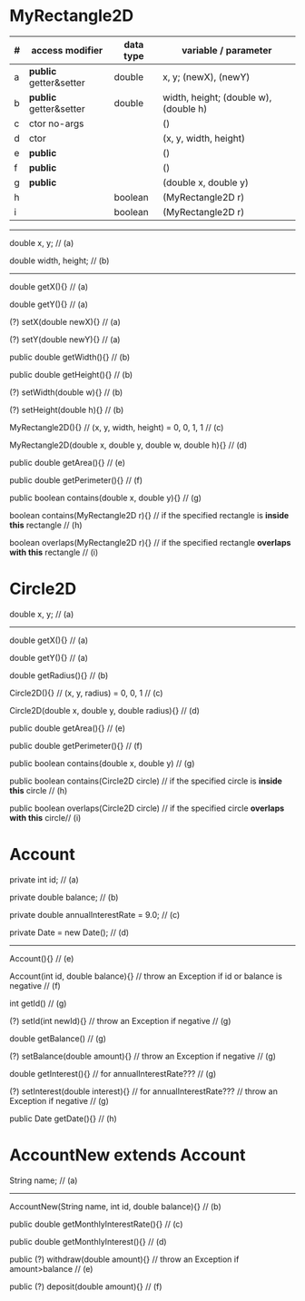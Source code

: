 # MyRectangle2D

| #    | access modifier          | data type | variable  / parameter                 |
| ---- | ------------------------ | --------- | ------------------------------------- |
| a    | **public** getter&setter | double    | x, y; (newX), (newY)                  |
| b    | **public** getter&setter | double    | width, height; (double w), (double h) |
| c    | ctor no-args             |           | ()                                    |
| d    | ctor                     |           | (x, y, width, height)                 |
| e    | **public**               |           | ()                                    |
| f    | **public**               |           | ()                                    |
| g    | **public**               |           | (double x, double y)                  |
| h    |                          | boolean   | (MyRectangle2D r)                     |
| i    |                          | boolean   | (MyRectangle2D r)                     |

---



double x, y; // (a)

double width, height; // (b)

---

double getX(){} // (a)

double getY(){} // (a)

(?) setX(double newX){} // (a)

(?) setY(double newY){} // (a)

public double getWidth(){} // (b)

public double getHeight(){} // (b)

(?) setWidth(double w){} // (b)

(?) setHeight(double h){} // (b)

MyRectangle2D(){} // (x, y, width, height) = 0, 0, 1, 1 // (c)

MyRectangle2D(double x, double y, double w, double h){} // (d)

public double getArea(){} // (e)

public double getPerimeter(){} // (f)

public boolean contains(double x, double y){} // (g)

boolean contains(MyRectangle2D r){} // if the specified rectangle is **inside this** rectangle // (h)

boolean overlaps(MyRectangle2D r){} // if the specified rectangle **overlaps with this** rectangle // (i)



# Circle2D

double x, y; // (a)

---

double getX(){} // (a)

double getY(){} // (a)

double getRadius(){} // (b)

Circle2D(){} // (x, y, radius) = 0, 0, 1 // (c)

Circle2D(double x, double y, double radius){} // (d)

public double getArea(){} // (e)

public double getPerimeter(){} // (f)

public boolean contains(double x, double y) // (g)

public boolean contains(Circle2D circle) // if the specified circle is **inside this** circle // (h)

public boolean overlaps(Circle2D circle) // if the specified circle **overlaps with this** circle//  (i)



# Account

private int id; // (a)

private double balance; // (b)

private double annualInterestRate = 9.0; // (c)

private Date = new Date(); // (d)

---

Account(){} // (e)

Account(int id, double balance){} // throw an Exception if id or balance is negative // (f)

int getId() // (g)

(?) setId(int newId){} // throw an Exception if negative // (g)

double getBalance() // (g)

(?) setBalance(double amount){} // throw an Exception if negative  // (g)

double getInterest(){} // for annualInterestRate??? // (g)

(?) setInterest(double interest){} // for annualInterestRate???  // throw an Exception if negative  // (g)

public Date getDate(){} // (h)



# AccountNew extends Account

String name; // (a)

---

AccountNew(String name, int id, double balance){} // (b)

public double getMonthlyInterestRate(){} // (c)

public double getMonthlyInterest(){} // (d)

public (?) withdraw(double amount){} // throw an Exception if amount>balance // (e)

public (?) deposit(double amount){} // (f)



